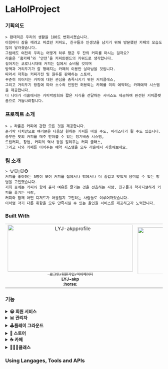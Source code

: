 # LaHolProject


### 기획의도

```
> 팬데믹은 우리의 생활을 180도 변화시켰습니다. 
아침마다 잠을 깨려고 마셨던 커피도, 친구들과 인생샷을 남기기 위해 방문했던 카페의 모습도 많이 달라졌습니다. 
그럼에도 여전히 우리는 어떻게 하루 평균 두 잔의 커피를 마시는 걸까요? 
라홀은 ‘홈카페’와 ‘안전’을 커피트렌드의 키워드로 생각합니다. 
길어지는 코로나시대에 커피는 집에서 소비될 것이며 
방역과 거리두기가 잘 행해지는 카페의 이용만 살아남을 것입니다. 
따라서 저희는 커피가전 및 원두를 판매하는 스토어, 
꾸준히 이어지는 커피에 대한 관심을 충족시키기 위한 커피클래스, 
그리고 거리두기 방침에 따라 소수의 인원만 허용되는 카페를 미리 예약하는 카페예약 시스템을 제공합니다. 
더 나아가 라홀에서는 커피박람회와 짧은 지식을 전달하는 서비스도 제공하여 완전한 커피플랫폼으로 거듭나려합니다.
```

### 프로젝트 소개

```
> ☕ 라홀은 커피에 관한 모든 것을 제공합니다. 
손가락 터치만으로 여러분은 다음날 원하는 커피를 마실 수도, 바리스타가 될 수도 있습니다. 
풍부한 맛의 커피를 매주 받아볼 수 있는 정기배송 시스템, 
드립커피, 창업, 커피의 역사 등을 알려주는 커피 클래스, 
그리고 나와 카페를 이어주는 예약 시스템을 모두 라홀에서 사용해보세요.
```

### **팀 소개**

```
> 🐮🐭🐴🐭🐵 
커피를 좋아하는 5명이 모여 커피를 집에서나 밖에서나 더 즐겁고 맛있게 음미할 수 있는 방법을 고민했습니다. 
저희 중에는 커피와 함께 혼자 여유를 즐기는 것을 선호하는 사람, 친구들과 왁자지껄하게 커피를 즐기는 사람, 
커피와 함께 어떤 디저트가 어울릴지 고민하는 사람들로 이루어져있습니다. 
이처럼 각기 다른 취향을 모두 만족시킬 수 있는 올인원 서비스를 제공하고자 노력합니다.
```
### Built With
<table>
  <tr>
     <td align="center">
      <a href="https://github.com/LYJ-akp">
      <img src="https://avatars.githubusercontent.com/u/77710189?s=460&v=4" width="400px"  height="150px" alt="LYJ-akpprofile"/><br />
      <sub>
      <code> 로그인/회원가입/마이페이지</code><br/>
      <b>
      LYJ-akp<br/>
      :horse:  
      </b>
      </sub>
      </a>
    </td>
      <td align="center">
      <a href="https://github.com/100pearlcent">
      <img src="https://avatars.githubusercontent.com/u/58822023?s=460&v=4" width="400px"  height="150px" alt="100pearlcentprofile"/><br />
      <sub>
      <code>관리자 / 플레이그라운드</code>
      <b>
      jinjubaek<br/>
      :mouse: 
      </b>
      </sub>
      </a>
    </td>
       <td align="center">
      <a href="https://github.com/kimwansik5">
      <img src="https://avatars.githubusercontent.com/u/76933689?s=460&v=4" width="400px"  height="150px" alt="kimwansik5profile"/><br />
      <sub>
      <code>스토어</code><br/>
      <b>
      kimwansik5<br/>
      :monkey_face: 
      </b>
      </sub>
      </a>
    </td>
    <td align="center">
      <a href="https://github.com/Lee-ye-ji">
      <img src="https://avatars3.githubusercontent.com/u/59958929?s=460&u=f084b39c32e884337be6b229f6796c2283960844&v=4" width="400px"  height="150px" alt="yejiprofile"/><br />
      <sub>
        <code>카페</code><br/>
      <b>
      Lee-ye-ji<br/>
      :cow:
      </b>
      </sub>
      </a>
    </td>
    <td align="center">
      <a href="https://github.com/itskathyc">
      <img src="https://avatars2.githubusercontent.com/u/76470322?s=460&v=4"width="400px"  height="150px" alt="itskathycprofile"/><br />
      <sub>
        <code>클래스</code><br/>
      <b>
      itskathyc<br/>
      :mouse:   
      </b>
      </sub>
      </a>
    </td>
 </tr>
 <table>


### 기능
<details>	
  <summary><b>😀 회원 서비스</b></summary>
  <br/>
  <ol>
    <b><li>회원 정보 관련 기능</li></b>
     - 회원 가입, 로그인, ID 찾기, PW찾기(임시비밀번호 메일발송)<br/>
     - 회원정보 수정, 탈퇴<br/>
    <b><li>마이페이지(일반회원)</li></b>
    - 구매 내역 조회 / 세부내역 조회 시, kakaoAPI를 통한 지도 표시<br/>
    - 구매 상태에 따른 후기 등록<br/>
    - 보유 쿠폰 조회<br/>
    <b><li>마이페이지 (사업자)</li></b>
    - chart.js를 통한 스토어 판매 내역 통계<br/>
    - 스토어 주문 내역 조회 및 ajax를 통한 배송 현황 업데이트<br/>
    - 배너 광고 신청 및 신청 내역 조회 / KG 이니시스 API를 통한 결제 <br/>
   </ol>
</details>
<details>	
  <summary><b>📊 관리자</b></summary>
  <br/>
  <ol>
    <b><li>회원 조회</li></b>
    - 일반/사업자 회원정보 목록 출력<br/>
    - ZingGrid 라이브러리 활용하여 컬럼 별 정렬과 키워드 검색 지원<br/>
    <b><li>통계</li></b>
    - 제휴카페 연/월/일 특정기간에 따른 서비스 별 매출 출력<br/>
    - 사이트 수익 연/월/일 특정기간에 따른 수입(광고/수수료) 별 매출 출력<br/>
    - 발급 된 쿠폰 연/월/일 특정기간에 따른 쿠폰 상태 출력<br/>
    - ZingGrid 라이브러리 활용하여 컬럼 별 정렬 지원<br/>
    - Chart.js 라이브러리 활용하여 그래프로 데이터출력<br/>
    <b><li>광고</li></b>
    - 광고 신청내역 조회 후 승인/반려 결정<br/>
    - 승인 완료된 광고 목록 조회<br/>
    <b><li>신고</li></b>
    - 신고 접수된 컨텐츠 확인 후 경고 처리<br/>
    - 처리완료된 신고 목록 조회<br/>
    - 일정 경고 횟수 초과 시 자동 회원탈퇴 처리<br/>
   </ol>
  <br/>
</details>
<details>	
  <summary><b>🕹️플레이 그라운드</b></summary>
  <br/>
  <ol>
    <b><li>원두취향 테스트</li></b>
    <b><li>쿠폰발급 이벤트</li></b>
    - 간단한 게임 플레이 후 랜덤으로 쿠폰 지급<br/>
   </ol>
  <br/>
</details>
<details>	
  <summary><b>🏬 스토어</b></summary>
  <br/>
  <ol>
    <b><li>사업자 맞춤 기능</li></b>
    -제품 등록, 수정, 삭제<br/>
    -등록된 제품 문의에 대한 답변 <br/>
    -제품에 대한 리뷰중 악의적이거나 비방적인 리뷰신고<br/>
    -제품을 구매한 사용자에게 배송현황 업데이트<br/>
    -정기구독 폼과 바로구매 폼을 차이를 두어 운영<br/>
    <b><li>일반 사용자 맞춤 기능</li></b>
    -제품에 대한 구매,장바구니,구독 기능 사용가능<br/>
    -제품에 대한 문의 가능<br/>
    -부적절한 제품에 대한 신고가능<br/>
    <b><li>모든 사용자</li></b>
    -메인화면 스토어 리스트 출력 및 detailView 출력<br/>
    -제품검색 기능과 카테고리 검색등의 필터 제공<br/>
    -메인화면에서 인기상품(조회수 탑 3제품 항시 출력)과 일반 상품 분리해서 화면울 출력<br/>
    -클래스 메인화면에서 강의 시간, 강의 카테고리 별로 사용자가 원하는 클래스만 필터정렬<br/>
    -구독이 가능한 제품은 상품 이미지에 구독문구 출력 및 바로 구독 기능을 사용가능<br/>
   </ol>
  <br/>
</details>
<details>	
  <summary><b>☕ 카페</b></summary>
  <br/>
  <ol>
    <b><li>사업자 맞춤 기능</li></b>
    - 카페 매장 등록, 카페 정보 수정, 카페 삭제<br/>
    - 한 아이디 당 하나의 카페만 등록 가능<br/>
    - 음료에 대한 정보 등록, 수정 삭제<br/>
    - 매장 예약 정보 달력으로 확인<br/>
    - 주문 내역 확인 후 제조 상태에 따라 실시간으로 변경<br/>
    -등록된 문의 답변<br/> 
    <b><li>로그인한 일반 사용자 맞춤 기능</li></b>
    - 카페 예약 (매장 또는 포장 선택 후 날짜, 시간, 인원 설정)<br/>
    - 선택한 카페의 음료 주문(수량, 음료 사이즈, Hot or Ice 선택)<br/>
    - 카페에서 담은 음료에 대한 바로 결제(KG 이니시스 API를 통한 결제)<br/>
    - 스토어 구매 리스트,커피 클래스 수강신청과 함께 장바구니에서 결제(KG 이니시스 API를 통한 결제)<br/>
    - 카페에 대한 대한 문의<br/>
    - 카페를 이용한 사용자에 의한 카페 신고<br/>
    - 부적절한 후기 신고<br/>
    <b><li>일반 사용자 맞춤 기능</li></b>
    - 카페 리스트 출력 및 카페 매장에 대한 정보 kakao map api를 이용한 정보<br/>
    - 카페 매장 이름 및 주소 키워드를 통한 검색<br/>
    - 카페에 대한 후기 내역 확인<br/>
    - Q&A 내역 확인<br/>
   </ol>
  <br/>
</details>
<details>	
  <summary><b>👩🏻‍🏫클래스</b></summary>
  <br/>
  <ol>
    <b><li>사업자 맞춤 기능</li></b>
    -커피클래스 등록, 등록시 kakao Map API를 통해 지도표시<br/>
    -자신의 클래스 정보 수정, 클래스 삭제<br/>
    -관리자의 승인 이후 정식 클래스 리스트로 출력<br/>
    -등록된 문의 답변 <br/>
    <b><li>일반 사용자 맞춤 기능</li></b>
    -커피클래스 수강신청시 KG 이니시스 API를 통한 결제<br/>
    -클래스에 대한 문의<br/>
    -본인이 수강한 클래스에 한하여 신고<br/>
    <b><li>모든 사용자</li></b>
    -메인화면 커피 클래스 리스트 출력 및 detailView 출력<br/>
    -클래스 메인화면에서 키워드 검색시 제목/내용/강사명이 일치하는 경우 해당 리스트 출력<br/>
    -클래스 메인화면에서 강의 시간, 강의 카테고리 별로 사용자가 원하는 클래스만 필터정렬<br/>
    -사용자가 클래스 수강 후 마이페이지에서 입력한 후기 리스트 출력<br/>
    -부적절한 리뷰 신고<br/>
   </ol>
  <br/>
</details>

### Using Langages, Tools and APIs
